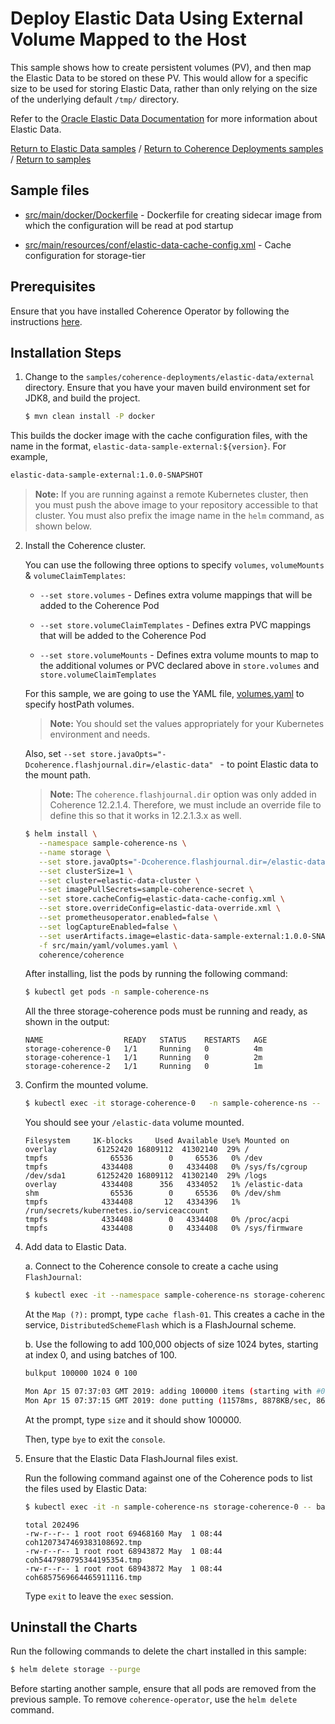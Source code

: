 # Deploy Elastic Data Using External Volume Mapped to the Host

This sample shows how to create persistent volumes (PV), and then map the Elastic Data to be stored on these PV. This would allow for a specific size to be used for storing Elastic Data, rather than only relying on the size of the underlying default `/tmp/` directory.

Refer to the [Oracle Elastic Data Documentation](https://docs.oracle.com/middleware/12213/coherence/COHDG/implementing-storage-and-backing-maps.htm#COHDG5496)
for more information about Elastic Data.

[Return to Elastic Data samples](../) / [Return to Coherence Deployments samples](../../) / [Return to samples](../../../README.md#list-of-samples)

## Sample files

* [src/main/docker/Dockerfile](src/main/docker/Dockerfile) - Dockerfile for creating sidecar image from which the configuration will be read at pod startup

* [src/main/resources/conf/elastic-data-cache-config.xml](src/main/resources/conf/elastic-data-cache-config.xml) - Cache configuration for storage-tier

## Prerequisites

Ensure that you have installed Coherence Operator by following the instructions [here](../../../README.md#install-the-coherence-operator).

## Installation Steps

1. Change to the `samples/coherence-deployments/elastic-data/external` directory. Ensure that you have your maven build environment set for JDK8, and build the project.

   ```bash
   $ mvn clean install -P docker
   ```

  This builds the docker image with the cache configuration files, with the name in the format, `elastic-data-sample-external:${version}`. For example,

   ```bash
   elastic-data-sample-external:1.0.0-SNAPSHOT
   ```

   > **Note:** If you are running against a remote Kubernetes cluster, then you must
   > push the above image to your repository accessible to that cluster. You must also
   > prefix the image name in the `helm` command, as shown below.

2. Install the Coherence cluster.

   You can use the following three options to specify `volumes`, `volumeMounts` & `volumeClaimTemplates`:

   * `--set store.volumes` - Defines extra volume mappings that will be added to the Coherence Pod

   * `--set store.volumeClaimTemplates` - Defines extra PVC mappings that will be added to the Coherence Pod

   * `--set store.volumeMounts` - Defines extra volume mounts to map to the additional volumes or PVC declared above in `store.volumes` and `store.volumeClaimTemplates`

   For this sample, we are going to use the YAML file, [volumes.yaml](src/main/yaml/volumes.yaml) to specify hostPath volumes.

   > **Note:** You should set the values appropriately for your Kubernetes environment and needs.

   Also, set `--set store.javaOpts="-Dcoherence.flashjournal.dir=/elastic-data" ` - to point Elastic data to the mount path.

   > **Note:** The `coherence.flashjournal.dir` option was only added in Coherence 12.2.1.4. Therefore, we must include
   > an override file to define this so that it works in 12.2.1.3.x as well.

   ```bash
   $ helm install \
      --namespace sample-coherence-ns \
      --name storage \
      --set store.javaOpts="-Dcoherence.flashjournal.dir=/elastic-data" \
      --set clusterSize=1 \
      --set cluster=elastic-data-cluster \
      --set imagePullSecrets=sample-coherence-secret \
      --set store.cacheConfig=elastic-data-cache-config.xml \
      --set store.overrideConfig=elastic-data-override.xml \
      --set prometheusoperator.enabled=false \
      --set logCaptureEnabled=false \
      --set userArtifacts.image=elastic-data-sample-external:1.0.0-SNAPSHOT \
      -f src/main/yaml/volumes.yaml \
      coherence/coherence
   ```

   After installing, list the pods by running the following command:

   ```bash
   $ kubectl get pods -n sample-coherence-ns
   ```
   All the three storage-coherence pods must be running and ready, as shown in the output:
   ```console
   NAME                  READY   STATUS    RESTARTS   AGE
   storage-coherence-0   1/1     Running   0          4m
   storage-coherence-1   1/1     Running   0          2m
   storage-coherence-2   1/1     Running   0          1m
   ```
3. Confirm the mounted volume.

   ```bash
   $ kubectl exec -it storage-coherence-0   -n sample-coherence-ns -- bash -c df
   ```
   You should see your `/elastic-data` volume mounted.
   ```console
   Filesystem     1K-blocks     Used Available Use% Mounted on
   overlay         61252420 16809112  41302140  29% /
   tmpfs              65536        0     65536   0% /dev
   tmpfs            4334408        0   4334408   0% /sys/fs/cgroup
   /dev/sda1       61252420 16809112  41302140  29% /logs
   overlay          4334408      356   4334052   1% /elastic-data
   shm                65536        0     65536   0% /dev/shm
   tmpfs            4334408       12   4334396   1% /run/secrets/kubernetes.io/serviceaccount
   tmpfs            4334408        0   4334408   0% /proc/acpi
   tmpfs            4334408        0   4334408   0% /sys/firmware
   ```   
4. Add data to Elastic Data.

   a. Connect to the Coherence console to create a cache using `FlashJournal`:

   ```bash
   $ kubectl exec -it --namespace sample-coherence-ns storage-coherence-0 bash /scripts/startCoherence.sh console
   ```   

   At the `Map (?):` prompt, type `cache flash-01`.  This creates a cache in the service, `DistributedSchemeFlash`
   which is a FlashJournal scheme.

   b. Use the following to add 100,000 objects of size 1024 bytes, starting at index 0, and using batches of 100.

   ```bash
   bulkput 100000 1024 0 100

   Mon Apr 15 07:37:03 GMT 2019: adding 100000 items (starting with #0) each 1024 bytes ...
   Mon Apr 15 07:37:15 GMT 2019: done putting (11578ms, 8878KB/sec, 8637 items/sec)
   ```

   At the prompt, type `size` and it should show 100000.

   Then, type `bye` to exit the `console`.

5. Ensure that the Elastic Data FlashJournal files exist.

   Run the following command against one of the Coherence pods to list the files used by Elastic Data:

   ```bash
   $ kubectl exec -it -n sample-coherence-ns storage-coherence-0 -- bash -c 'ls -l /elastic-data'
   ```
   ```console
   total 202496
   -rw-r--r-- 1 root root 69468160 May  1 08:44 coh1207347469383108692.tmp
   -rw-r--r-- 1 root root 68943872 May  1 08:44 coh5447980795344195354.tmp
   -rw-r--r-- 1 root root 68943872 May  1 08:44 coh6857569664465911116.tmp
   ```

   Type `exit` to leave the `exec` session.

## Uninstall the Charts

Run the following commands to delete the chart installed in this sample:

```bash
$ helm delete storage --purge
```

Before starting another sample, ensure that all  pods are removed from the previous sample. To remove `coherence-operator`, use the `helm delete` command.
